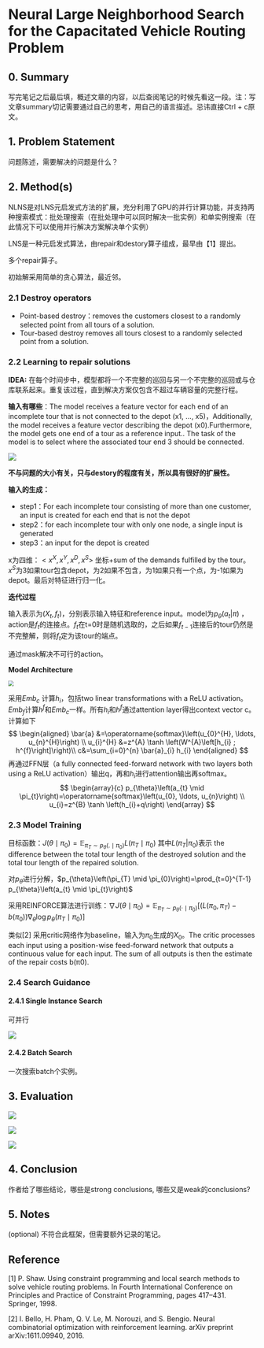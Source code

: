 # Neural Large Neighborhood Search for the Capacitated Vehicle Routing Problem



## 0. Summary

写完笔记之后最后填，概述文章的内容，以后查阅笔记的时候先看这一段。注：写文章summary切记需要通过自己的思考，用自己的语言描述。忌讳直接Ctrl + c原文。



## 1. Problem Statement

问题陈述，需要解决的问题是什么？



## 2. Method(s)

NLNS是对LNS元启发式方法的扩展，充分利用了GPU的并行计算功能，并支持两种搜索模式：批处理搜索（在批处理中可以同时解决一批实例）和单实例搜索（在此情况下可以使用并行解决方案解决单个实例）

LNS是一种元启发式算法，由repair和destory算子组成，最早由【1】提出。

多个repair算子。

初始解采用简单的贪心算法，最近邻。



### 2.1 Destroy operators

- Point-based destroy：removes the customers closest to a randomly selected point from all tours of a solution.
- Tour-based destroy removes all tours closest to a randomly selected point from a solution.



### 2.2  Learning to repair solutions

**IDEA:** 在每个时间步中，模型都将一个不完整的巡回与另一个不完整的巡回或与仓库联系起来。重复该过程，直到解决方案仅包含不超过车辆容量的完整行程。



**输入有哪些**：The model receives a feature vector for each end of an incomplete tour that is not connected to the depot (x1, ..., x5)，Additionally, the model receives a feature vector describing the depot (x0).Furthermore, the model gets one end of a tour as a reference input.. The task of the model is to select where the associated tour end 3 should be connected. 

![](https://i.bmp.ovh/imgs/2021/03/cbf0d37c206b94cb.png)



**不与问题的大小有关，只与destory的程度有关，所以具有很好的扩展性。**



**输入的生成：**

- step1：For each incomplete tour consisting of more than one customer, an input is created for each end that is not the depot
- step2：for each incomplete tour with only one node, a single input is generated
- step3：an input for the depot is created

x为四维：$<x^X,x^Y,x^D,x^S>$ 坐标+sum of the demands fulfilled by the tour。$x^S$为3如果tour包含depot，为2如果不包含，为1如果只有一个点，为-1如果为depot。最后对特征进行归一化。



**迭代过程**

输入表示为$(X_t,f_t)$，分别表示输入特征和reference input。model为$p_\theta(a_t|\pi)$ ，action是$f_t$的连接点。$f_t$在t=0时是随机选取的，之后如果$f_{t-1}$连接后的tour仍然是不完整解，则将$f_t$定为该tour的端点。

通过mask解决不可行的action。



**Model Architecture**

<img src="https://i.bmp.ovh/imgs/2021/03/192825e6af1c4a13.png" style="zoom:67%;" />

采用$Emb_c$ 计算$h_i$，包括two linear transformations with a ReLU activation。$Emb_f$计算$h^f$和$Emb_c$一样。所有$h_i$和$h^f$通过attention layer得出context vector c。计算如下
$$
\begin{aligned}
\bar{a} &=\operatorname{softmax}\left(u_{0}^{H}, \ldots, u_{n}^{H}\right) \\
u_{i}^{H} &=z^{A} \tanh \left(W^{A}\left[h_{i} ; h^{f}\right]\right)\\
c&=\sum_{i=0}^{n} \bar{a}_{i} h_{i}
\end{aligned}
$$
再通过FFN层（a fully connected feed-forward network with two layers both using a ReLU activation）输出q，再和$h_i$进行attention输出再softmax。
$$
\begin{array}{c}
p_{\theta}\left(a_{t} \mid \pi_{t}\right)=\operatorname{softmax}\left(u_{0}, \ldots, u_{n}\right) \\
u_{i}=z^{B} \tanh \left(h_{i}+q\right)
\end{array}
$$

### 2.3 Model Training

目标函数：$J\left(\theta \mid \pi_{0}\right)=\mathbb{E}_{\pi_{T} \sim p_{\theta}\left(. \mid \pi_{0}\right)} L\left(\pi_{T} \mid \pi_{0}\right)$ 其中$L(\pi_T|\pi_0)$表示 the difference between the total tour length of the destroyed solution and the total tour length of the repaired solution. 

对$p_\theta$进行分解，$p_{\theta}\left(\pi_{T} \mid \pi_{0}\right)=\prod_{t=0}^{T-1} p_{\theta}\left(a_{t} \mid \pi_{t}\right)$

采用REINFORCE算法进行训练：$\nabla J\left(\theta \mid \pi_{0}\right)=\mathbb{E}_{\pi_{T} \sim p_{\theta}\left(\cdot \mid \pi_{0}\right)}\left[\left(L\left(\pi_{0}, \pi_{T}\right)-b\left(\pi_{0}\right)\right) \nabla_{\theta} \log p_{\theta}\left(\pi_{T} \mid \pi_{0}\right)\right]$

类似[2] 采用critic网络作为baseline，输入为$\pi_0$生成的$X_0$。The critic processes each input using a position-wise feed-forward network that outputs a continuous value for each input. The sum of all outputs is then the estimate of the repair costs b(π0).



### 2.4 Search Guidance

#### 2.4.1 Single Instance Search

可并行

![](https://i.bmp.ovh/imgs/2021/03/c34e150360aec677.png)

#### 2.4.2 Batch Search

一次搜索batch个实例。



## 3. Evaluation

![](https://i.bmp.ovh/imgs/2021/03/10e76f0415ba7bc5.png)



![](https://i.bmp.ovh/imgs/2021/03/ae9bd6bff03670e9.png)



![](https://i.bmp.ovh/imgs/2021/03/1ee72dd12a36c3be.png)







## 4. Conclusion

作者给了哪些结论，哪些是strong conclusions, 哪些又是weak的conclusions?



## 5. Notes

(optional) 不符合此框架，但需要额外记录的笔记。



## Reference

[1]  P. Shaw. Using constraint programming and local search methods to solve vehicle routing problems. In Fourth International Conference on Principles and Practice of Constraint Programming, pages 417–431. Springer, 1998.

[2]  I. Bello, H. Pham, Q. V. Le, M. Norouzi, and S. Bengio. Neural combinatorial optimization with reinforcement learning. arXiv preprint arXiv:1611.09940, 2016. 

